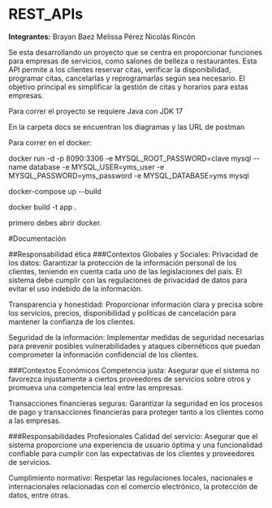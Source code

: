 # REST_APIs

**Integrantes:**
Brayan Baez
Melissa Pérez
Nicolás Rincón

Se esta desarrollando un proyecto que se centra en proporcionar funciones para empresas de servicios, como salones de belleza o restaurantes. Esta API permite a los clientes reservar citas, verificar la disponibilidad, programar citas, cancelarlas y reprogramarlas según sea necesario. El objetivo principal es simplificar la gestión de citas y horarios para estas empresas.

Para correr el proyecto se requiere Java con JDK 17 

En la carpeta docs se encuentran los diagramas y las URL de postman

Para correr en el docker:


docker run -d -p 8090:3306 -e MYSQL_ROOT_PASSWORD=clave mysql --name database -e MYSQL_USER=yms_user -e MYSQL_PASSWORD=yms_password -e MYSQL_DATABASE=yms mysql

docker-compose up --build

docker build -t app .         

primero debes abrir docker.


#Documentación

##Responsabilidad ética
###Contextos Globales y Sociales:
Privacidad de los datos: Garantizar la protección de la información personal de los clientes, teniendo en cuenta cada uno de las legislaciones del país. El sistema debe cumplir con las regulaciones de privacidad de datos para evitar el uso indebido de la información.

Transparencia y honestidad: Proporcionar información clara y precisa sobre los servicios, precios, disponibilidad y políticas de cancelación para mantener la confianza de los clientes.

Seguridad de la información: Implementar medidas de seguridad necesarias para prevenir posibles vulnerabilidades y ataques cibernéticos que puedan comprometer la información confidencial de los clientes.

###Contextos Económicos
Competencia justa: Asegurar que el sistema no favorezca injustamente a ciertos proveedores de servicios sobre otros y promueva una competencia leal entre las empresas.

Transacciones financieras seguras: Garantizar la seguridad en los procesos de pago y transacciones financieras para proteger tanto a los clientes como a las empresas.

###Responsabilidades Profesionales
Calidad del servicio: Asegurar que el sistema proporcione una experiencia de usuario óptima y una funcionalidad confiable para cumplir con las expectativas de los clientes y proveedores de servicios.

Cumplimiento normativo: Respetar las regulaciones locales, nacionales e internacionales relacionadas con el comercio electrónico, la protección de datos, entre otras.

